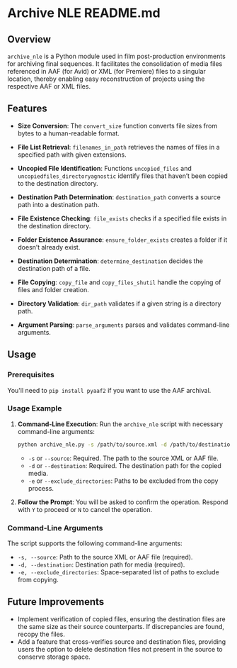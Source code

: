 # Archive NLE README.md

## Overview

`archive_nle` is a Python module used in film post-production environments for archiving final sequences. It facilitates the consolidation of media files referenced in AAF (for Avid) or XML (for Premiere) files to a singular location, thereby enabling easy reconstruction of projects using the respective AAF or XML files.

## Features

- **Size Conversion**: The `convert_size` function converts file sizes from bytes to a human-readable format.
  
- **File List Retrieval**: `filenames_in_path` retrieves the names of files in a specified path with given extensions.

- **Uncopied File Identification**: Functions `uncopied_files` and `uncopiedfiles_directoryagnostic` identify files that haven’t been copied to the destination directory.

- **Destination Path Determination**: `destination_path` converts a source path into a destination path.

- **File Existence Checking**: `file_exists` checks if a specified file exists in the destination directory.

- **Folder Existence Assurance**: `ensure_folder_exists` creates a folder if it doesn’t already exist.

- **Destination Determination**: `determine_destination` decides the destination path of a file.

- **File Copying**: `copy_file` and `copy_files_shutil` handle the copying of files and folder creation.

- **Directory Validation**: `dir_path` validates if a given string is a directory path.

- **Argument Parsing**: `parse_arguments` parses and validates command-line arguments.

## Usage

### Prerequisites

You'll need to `pip install pyaaf2` if you want to use the AAF archival.  

### Usage Example

1. **Command-Line Execution**: Run the `archive_nle` script with necessary command-line arguments:

    ```bash
    python archive_nle.py -s /path/to/source.xml -d /path/to/destination -e /path/to/exclude1 /path/to/exclude2
    ```
   
   - `-s` or `--source`: Required. The path to the source XML or AAF file.
   - `-d` or `--destination`: Required. The destination path for the copied media.
   - `-e` or `--exclude_directories`: Paths to be excluded from the copy process.

2. **Follow the Prompt**: You will be asked to confirm the operation. Respond with `Y` to proceed or `N` to cancel the operation.

### Command-Line Arguments

The script supports the following command-line arguments:

- `-s, --source`: Path to the source XML or AAF file (required).
- `-d, --destination`: Destination path for media (required).
- `-e, --exclude_directories`: Space-separated list of paths to exclude from copying.

## Future Improvements

- Implement verification of copied files, ensuring the destination files are the same size as their source counterparts. If discrepancies are found, recopy the files.
- Add a feature that cross-verifies source and destination files, providing users the option to delete destination files not present in the source to conserve storage space.